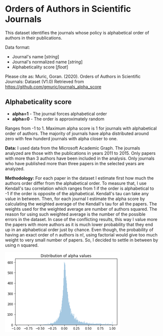 # Orders of Authors in Scientific Journals
This dataset identifies the journals whose policy is alphabetical order of authors in their publications.

Data format:
* Journal's name [*string*]
* Journal's normalized name [*string*]
* Alphabeticality score [*float*]

Please cite as: Muric, Goran. (2020). Orders of Authors in Scientific Journals: Dataset (V1.0) Retrieved from https://github.com/gmuric/journals_alpha_score

## Alphabeticality score

* **alpha=1** - The journal forces alphabetical order
* **alpha=0** - The order is approximately random

Ranges from -1 to 1. Maximum alpha score is 1 for journals with alphabetical order of authors. The majority of journals have alpha distributed around zero with few hunderd journals with alpha closer to one.

**Data:** I used data from the Microsoft Academic Graph. The journals analyzed are those with the publications in years 2011 to 2015. Only papers with more than 3 authors have been included in the analysis. Only journals who have published more than three papers in the selected years are analyzed.

**Methodology:** For each paper in the dataset I estimate first how much the authors order differ from the alphabetical order. To measure that, I use Kendall's tau correlation which ranges from 1 if the order is alphabetical to -1 if the order is opposite of the alphabetical. Kendall's tau can take any value in between. Then, for each journal I estimate the alpha score by calculating the weighted average of the Kendall's tau for all the papers. The weights used for the weighted average are number of authors squared. The reason for using such weighted average is the number of the possible errors in the dataset. In case of the conflicting results, this way I value more the papers with more authors as it is much lower probability that they end up in an alphabetical order just by chance. Even though, the probability of having an exact order of n authors is n!, using factorial would give too much weight to very small number of papers. So, I decided to settle in between by using n squared.

![Alt text](images/dist_alpha.png?raw=true "Title")
